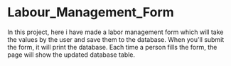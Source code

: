 # Labour_Management_Form
In this project, here i have made a labor management form which will take the values by the user and save them to the database. When you'll submit the form, it will print the database. Each time a person fills the form, the page will show the updated database table.
